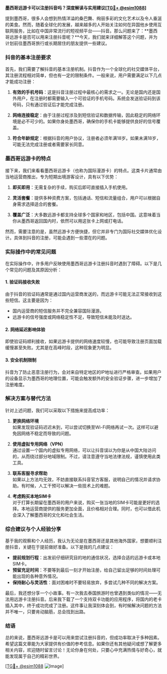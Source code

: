 **墨西哥远游卡可以注册抖音吗？深度解读与实用建议[[TG💪+ @esim1088](https://t.me/s/esim1088)]**

提到墨西哥，很多人会想到热情洋溢的桑巴舞、绚丽多彩的文化艺术以及令人垂涎的美食。然而，随着全球化的发展，越来越多的人开始关注如何在异国他乡使用互联网服务，比如在中国非常流行的短视频平台——抖音。那么问题来了：**墨西哥远游卡是否可以用来注册抖音呢？**今天，我们就来详细解答这个问题，并为计划前往墨西哥旅行或长期居住的朋友提供一些建议。

### 抖音的基本注册要求

首先，我们需要了解抖音的基本注册机制。抖音作为一个全球化的社交媒体平台，其注册流程相对简单，但也有一定的限制条件。一般来说，用户需要满足以下几点才能成功注册：

1. **有效的手机号码**：这是抖音注册过程中最核心的需求之一。无论是国内还是国外用户，在注册时都需要输入一个可验证的手机号码。系统会发送验证码到该号码，只有通过验证后才能完成注册。
   
2. **网络连接稳定**：由于注册过程涉及到短信验证和数据传输，因此稳定的网络环境是必不可少的。如果你身处墨西哥，确保你的手机卡能够提供良好的信号覆盖。

3. **符合年龄规定**：根据抖音的用户协议，注册者必须年满18岁。如果未满18岁，可能无法完成注册或者需要家长同意。

### 墨西哥远游卡的特点

接下来，我们来看看墨西哥远游卡（也称为国际漫游卡）的特点。这类卡片通常由当地运营商推出，专为短期出境游客设计，具有以下优势：

1. **即买即用**：无需复杂的手续，购买后即可直接插入手机使用。
   
2. **灵活套餐**：提供多种资费方案，包括通话、短信和流量组合，用户可以根据自身需求选择适合的套餐。

3. **覆盖广泛**：大多数远游卡都支持全球多个国家和地区，包括中国。这意味着当你从墨西哥返回国内时，依然可以用这张卡上网或打电话。

然而，需要注意的是，虽然远游卡方便快捷，但它并非专门为国际社交媒体优化设计。具体到抖音的注册，可能会遇到一些潜在的问题。

### 实际操作中的常见问题

在实际操作中，许多用户反映使用墨西哥远游卡注册抖音时遇到了障碍。以下是几个常见的问题及其原因分析：

#### 1. 验证码接收失败
由于抖音的验证码通常是通过国内运营商发送的，而远游卡可能无法正常接收到这些短信。这主要是因为：
   - 国内运营商的短信服务并不完全兼容国际漫游。
   - 远游卡的信号强度或网络稳定性不足，导致短信未能及时送达。

#### 2. 网络延迟影响体验
即使验证码顺利接收，如果远游卡提供的网络速度较慢，也可能导致注册页面加载缓慢甚至失败。尤其是在高峰时段，这种现象更为明显。

#### 3. 安全机制限制
抖音为了防止恶意注册行为，会对来自特定地区的IP地址进行严格审查。如果用户的设备显示为墨西哥的地理位置，可能会触发额外的安全验证步骤，进一步增加了注册难度。

### 解决方案与替代方法

针对上述问题，我们可以采取以下措施来提高成功率：

1. **更换网络环境**  
   如果发现验证码迟迟未到，可以尝试切换至Wi-Fi网络再试一次。这样可以避免因网络不稳定而导致的问题。

2. **使用虚拟专用网络（VPN）**  
   通过设置一个国内的虚拟专用网络，可以让抖音误以为你是从中国大陆访问的，从而绕过部分地域限制。不过，请注意遵守当地法律法规，谨慎使用此类工具。

3. **联系客服寻求帮助**  
   如果以上方法均无效，不妨直接联系抖音官方客服，说明自己的情况并请求协助。有时候，人工干预可以解决一些技术上的难题。

4. **考虑购买本地SIM卡**  
   对于打算长期留在墨西哥的用户来说，购买一张当地的SIM卡可能是更好的选择。本地运营商提供的服务更加全面，且价格相对合理。同时，也可以借此机会深入了解墨西哥的文化和社会生活。

### 综合建议与个人经验分享

基于我的观察和个人经历，我认为无论是在墨西哥还是其他海外国家，想要顺利注册抖音，关键在于提前做好准备。以下是我的几点建议：

- **提前规划行程**：出发前仔细研究目的地的通信状况，选择合适的远游卡或本地SIM卡。
- **预留充足时间**：不要等到最后一刻才开始注册，给自己留出足够的时间处理可能出现的各种意外情况。
- **保持耐心与灵活性**：面对困难时不要轻易放弃，多尝试几种不同的解决方案。

最后，我还想分享一个小故事。有一次我去泰国旅游时也曾遇到类似的情况——无法用远游卡注册抖音。后来我下载了一个支持双卡功能的应用程序，将国内的老卡插入其中，终于成功完成了注册。这件事让我深刻体会到，有时候解决问题的方法并不唯一，只要肯动脑筋，总会找到出路。

### 结语

总的来说，墨西哥远游卡是可以用来尝试注册抖音的，但成功率取决于多种因素。希望这篇文章能为大家提供有价值的参考信息。如果你还有其他疑问或想了解更多相关内容，欢迎随时留言讨论！无论你身在何处，只要心中充满热情与好奇心，就能发现属于自己的精彩世界。

[[TG💪+ @esim1088](https://t.me/s/esim1088) ![Image](https://i.postimg.cc/4NQfJmqS/Snipaste-2025-05-13-00-14-12.png)]